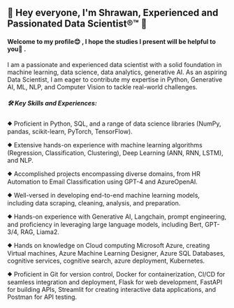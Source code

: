 ## 👋 Hey everyone, I'm Shrawan, Experienced and Passionated Data Scientist®™ 👋

#### Welcome to my profile😊 , I hope the studies I present will be helpful to you💪 .

I am a passionate and experienced data scientist with a solid foundation in machine learning, data science, data analytics, generative AI. As an aspiring Data Scientist, I am eager to contribute my expertise in Python, Generative AI, ML, NLP, and Computer Vision to tackle real-world challenges.

##### 🛠️ Key Skills and Experiences:
⯁ Proficient in Python, SQL, and a range of data science libraries (NumPy, pandas, scikit-learn, PyTorch, TensorFlow).

⯁ Extensive hands-on experience with machine learning algorithms (Regression, Classification, Clustering), Deep Learning (ANN, RNN, LSTM), and NLP.

⯁ Accomplished projects encompassing diverse domains, from HR Automation to Email Classification using GPT-4 and AzureOpenAI.

⯁ Well-versed in developing end-to-end machine learning models, including data scraping, cleaning, analysis, and preparation.

⯁ Hands-on experience with Generative AI, Langchain, prompt engineering, and proficiency in leveraging large language models, including Bert, GPT-3/4, RAG, Liama2.

⯁ Hands on knowledge on Cloud computing Microsoft Azure, creating Virtual machines, Azure Machine Learning Designer, Azure SQL Databases, cognitive services, cognitive search, azure deployment, Kubernetes.

⯁ Proficient in Git for version control, Docker for containerization, CI/CD for seamless integration and deployment, Flask for web development, FastAPI for building APIs, Streamlit for creating interactive data applications, and Postman for API testing.
